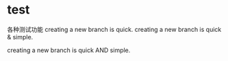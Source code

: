 test
====

各种测试功能
creating a new branch is quick.
creating a new branch is quick & simple.

creating a new branch is quick AND simple.
